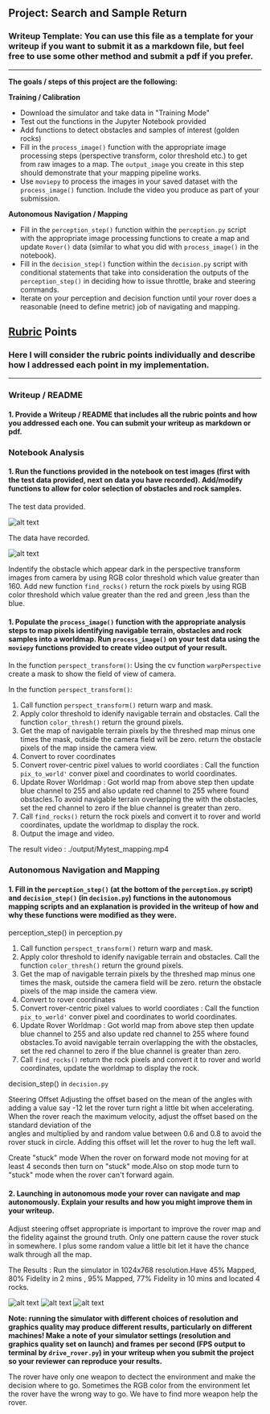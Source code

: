 ## Project: Search and Sample Return
### Writeup Template: You can use this file as a template for your writeup if you want to submit it as a markdown file, but feel free to use some other method and submit a pdf if you prefer.

---


**The goals / steps of this project are the following:**  

**Training / Calibration**  

* Download the simulator and take data in "Training Mode"
* Test out the functions in the Jupyter Notebook provided
* Add functions to detect obstacles and samples of interest (golden rocks)
* Fill in the `process_image()` function with the appropriate image processing steps (perspective transform, color threshold etc.) to get from raw images to a map.  The `output_image` you create in this step should demonstrate that your mapping pipeline works.
* Use `moviepy` to process the images in your saved dataset with the `process_image()` function.  Include the video you produce as part of your submission.

**Autonomous Navigation / Mapping**

* Fill in the `perception_step()` function within the `perception.py` script with the appropriate image processing functions to create a map and update `Rover()` data (similar to what you did with `process_image()` in the notebook). 
* Fill in the `decision_step()` function within the `decision.py` script with conditional statements that take into consideration the outputs of the `perception_step()` in deciding how to issue throttle, brake and steering commands. 
* Iterate on your perception and decision function until your rover does a reasonable (need to define metric) job of navigating and mapping.  

[//]: # (Image References)

[image1]: ./output/test_mapping.jpg
[image11]: ./output/Mytest_mapping.jpg
[image2]: ./output/Results1.png
[image3]: ./output/Results2.png
[image4]: ./output/Results3.png

## [Rubric](https://review.udacity.com/#!/rubrics/916/view) Points
### Here I will consider the rubric points individually and describe how I addressed each point in my implementation.  

---
### Writeup / README

#### 1. Provide a Writeup / README that includes all the rubric points and how you addressed each one.  You can submit your writeup as markdown or pdf.  

### Notebook Analysis
#### 1. Run the functions provided in the notebook on test images (first with the test data provided, next on data you have recorded). Add/modify functions to allow for color selection of obstacles and rock samples.

The test data provided.

![alt text][image1]

The data have recorded.

![alt text][image11]

Indentify the obstacle which appear dark in the perspective transform  images from camera by using RGB color threshold which
value greater than 160.
Add new function `find_rocks()` return the rock pixels by using RGB color threshold which value greater than the red and green
,less than the blue. 

#### 1. Populate the `process_image()` function with the appropriate analysis steps to map pixels identifying navigable terrain, obstacles and rock samples into a worldmap.  Run `process_image()` on your test data using the `moviepy` functions provided to create video output of your result. 

In the function `perspect_transform()`: Using the cv function `warpPerspective` create a mask to show the field of view of
camera. 

In the function `perspect_transform()`: 
1. Call function `perspect_transform()` return warp and mask.
2. Apply color threshold to idenify navigable terrain and obstacles. Call the function `color_thresh()` return the ground pixels.
3. Get the map of navigable terrain pixels by the threshed map minus one times the mask, outside the camera field  will be zero.
   return the obstacle pixels of the map inside the camera view.
4. Convert to rover coordinates
5. Convert rover-centric pixel values to world coordiates : Call the function `pix_to_world'` conver pixel and coordinates to 
   world coordinates.
6. Update Rover Worldmap : Got world map from above step then update blue channel to 255 and also update red channel to 255 
   where found obstacles.To avoid navigable terrain overlapping the with the obstacles, set the red channel to zero if the blue
   channel is greater than zero.
7. Call `find_rocks()` return the rock pixels and convert it to rover and world coordinates, update the worldmap to display 
   the rock.
8. Output the image and video.   

The result video :  ./output/Mytest_mapping.mp4

### Autonomous Navigation and Mapping

#### 1. Fill in the `perception_step()` (at the bottom of the `perception.py` script) and `decision_step()` (in `decision.py`) functions in the autonomous mapping scripts and an explanation is provided in the writeup of how and why these functions were modified as they were.

perception_step() in perception.py
1. Call function `perspect_transform()` return warp and mask.
2. Apply color threshold to idenify navigable terrain and obstacles. Call the function `color_thresh()` return the ground pixels.
3. Get the map of navigable terrain pixels by the threshed map minus one times the mask, outside the camera field  will be zero.
   return the obstacle pixels of the map inside the camera view.
4. Convert to rover coordinates
5. Convert rover-centric pixel values to world coordiates : Call the function `pix_to_world'` conver pixel and coordinates to 
   world coordinates.
6. Update Rover Worldmap : Got world map from above step then update blue channel to 255 and also update red channel to 255 
   where found obstacles.To avoid navigable terrain overlapping the with the obstacles, set the red channel to zero if the blue
   channel is greater than zero.
7. Call `find_rocks()` return the rock pixels and convert it to rover and world coordinates, update the worldmap to display 
   the rock.

decision_step() in `decision.py`

Steering Offset 
        Adjusting the offset based on the mean of the angles with adding a value say -12 let the rover turn right a little bit
        when accelerating. When the rover reach the maximum velocity, adjust the offset based on the standard deviation of the  
        angles and multiplied by and random value between 0.6 and 0.8 to avoid the rover stuck in circle. Adding this offset will 
        let the rover to  hug the left wall. 
        
Create "stuck" mode
        When the rover on forward mode not moving  for at least 4 seconds then turn on "stuck" mode.Also on stop mode turn to
        "stuck" mode when the rover can't forward again.
       
       

#### 2. Launching in autonomous mode your rover can navigate and map autonomously.  Explain your results and how you might improve them in your writeup.  

Adjust steering offset appropriate is important to improve the rover map and the fidelity against the ground truth. Only one
pattern cause the rover stuck in somewhere. I plus some random value a little bit let it have the chance walk through all the
map.

The Results : 
Run the simulator in 1024x768 resolution.Have 45% Mapped, 80% Fidelity in 2 mins ,
95%  Mapped, 77% Fidelity in 10 mins and located 4 rocks.  

![alt text][image2]
![alt text][image3]
![alt text][image4]

**Note: running the simulator with different choices of resolution and graphics quality may produce different results, particularly on different machines!  Make a note of your simulator settings (resolution and graphics quality set on launch) and frames per second (FPS output to terminal by `drive_rover.py`) in your writeup when you submit the project so your reviewer can reproduce your results.**

The rover have only one weapon to dectect the environment and make the decision where to go. Sometimes the RGB color from the
environment let the rover have the wrong way to go. We have to find more weapon help the rover.
